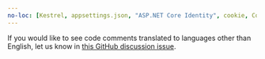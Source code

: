 ```yaml
---
no-loc: [Kestrel, appsettings.json, "ASP.NET Core Identity", cookie, Cookie, Blazor, "Blazor Server", "Blazor WebAssembly", "Identity", "Let's Encrypt", Razor, SignalR]
---
```

If you would like to see code comments translated to languages other than English, let us know in [this GitHub discussion issue](https://github.com/MicrosoftDocs/feedback/issues/2515).